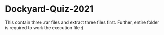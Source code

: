 # Dockyard-Quiz-2021
This contain three .rar files and extract three files first.
Further, entire folder is required to work the execution file :) 

